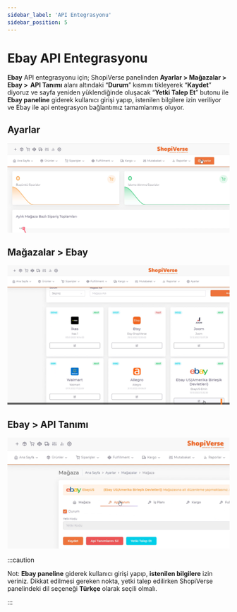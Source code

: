```yaml
---
sidebar_label: 'API Entegrasyonu'
sidebar_position: 5
---
```



# Ebay API Entegrasyonu

**Ebay** API entegrasyonu için; ShopiVerse panelinden **Ayarlar > Mağazalar > Ebay >  API Tanımı** alanı altındaki “**Durum**” kısmını tikleyerek “**Kaydet**” diyoruz ve sayfa yeniden yüklendiğinde oluşacak “**Yetki Talep Et**” butonu ile **Ebay paneline** giderek kullanıcı girişi yapıp, istenilen bilgilere izin veriliyor ve Ebay ile api entegrasyon bağlantımız tamamlanmış oluyor. 


## Ayarlar
![Ayarlar](../ebay/img/svayarlar.png)

 
## Mağazalar > Ebay
![Ebay](../ebay/img/svebay.png)

## Ebay > API Tanımı
![EbayAPI](../ebay/img/svebayapi.png)


:::caution

Not: **Ebay paneline** giderek kullanıcı girişi yapıp, **istenilen bilgilere** izin veriniz.
Dikkat edilmesi gereken nokta, yetki talep edilirken ShopiVerse panelindeki dil seçeneği **Türkçe** olarak seçili olmalı.

:::